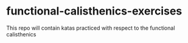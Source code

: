 # functional-calisthenics-exercises
This repo will contain katas practiced with respect to the functional calisthenics
